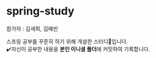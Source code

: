 # spring-study

참가자 : 김세희, 김예빈

스프링 공부를 꾸준히 하기 위해 개설한 스터디💯입니다.  
✔️자신이 공부한 내용을 **본인 이니셜 폴더**에 커밋하여 기록합니다.
